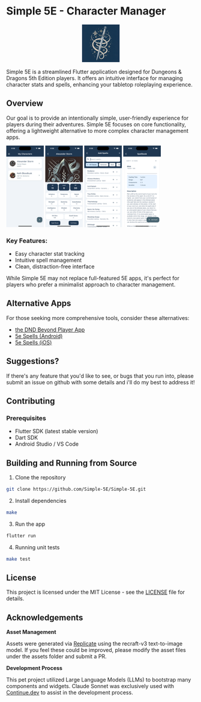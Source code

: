 # Simple 5E - Character Manager

<p align="center">
  <img src="assets/logo.webp" width="100" />
</p>

Simple 5E is a streamlined Flutter application designed for Dungeons & Dragons 5th Edition players. It offers an intuitive interface for managing character stats and spells, enhancing your tabletop roleplaying experience.

## Overview

Our goal is to provide an intentionally simple, user-friendly experience for players during their adventures. Simple 5E focuses on core functionality, offering a lightweight alternative to more complex character management apps.

<img src = "readme/home.png" width ="100" />
<img src = "readme/character.png" width ="100" />
<img src = "readme/spell_search.png" width ="100" />
<img src = "readme/spellbook.png" width ="100" />


### Key Features:
- Easy character stat tracking
- Intuitive spell management
- Clean, distraction-free interface

While Simple 5E may not replace full-featured 5E apps, it's perfect for players who prefer a minimalist approach to character management.

## Alternative Apps

For those seeking more comprehensive tools, consider these alternatives:

* [the DND Beyond Player App](https://www.dndbeyond.com/player-app)
* [5e Spells (Android)](https://play.google.com/store/apps/details?id=com.dungeondev.a5espells&hl=en-US)
* [5e Spells (iOS)](https://apps.apple.com/us/app/spells-list-5e/id1220380339)

## Suggestions?

If there's any feature that you'd like to see, or bugs that you run into, please submit an issue on github with some details and i'll do my best to address it! 

## Contributing

### Prerequisites

- Flutter SDK (latest stable version)
- Dart SDK
- Android Studio / VS Code

## Building and Running from Source

1. Clone the repository
```bash
git clone https://github.com/Simple-5E/Simple-5E.git
```

2. Install dependencies
```bash
make
```

3. Run the app
```bash
flutter run
```

4. Running unit tests

```bash
make test
```

## License

This project is licensed under the MIT License - see the [LICENSE](LICENSE) file for details.

## Acknowledgements

**Asset Management**

Assets were generated via [Replicate](https://replicate.com/) using the recraft-v3 text-to-image model. If you feel these could be improved, please modify the asset files under the assets folder and submit a PR.

**Development Process**

This pet project utilized Large Language Models (LLMs) to bootstrap many components and widgets. Claude Sonnet was exclusively used with [Continue.dev](https://www.continue.dev/) to assist in the development process.